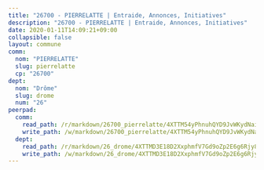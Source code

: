 ```yaml
---
title: "26700 - PIERRELATTE | Entraide, Annonces, Initiatives"
description: "26700 - PIERRELATTE | Entraide, Annonces, Initiatives"
date: 2020-01-11T14:09:21+09:00
collapsible: false
layout: commune
comm:
  nom: "PIERRELATTE"
  slug: pierrelatte
  cp: "26700"
dept:
  nom: "Drôme"
  slug: drome
  num: "26"
peerpad:
  comm:
    read_path: /r/markdown/26700_pierrelatte/4XTTM54yPhnuhQYD9JvWKydNai1my3KbZLkn9cuF4EFvqBGK4
    write_path: /w/markdown/26700_pierrelatte/4XTTM54yPhnuhQYD9JvWKydNai1my3KbZLkn9cuF4EFvqBGK4-K3TgUCiyN3vUdzeRYqRDuyN9VVGXvBt2YwViGWiJynEu8d6kJSjMbNtBfUUfJuYZF794BhT67YifxURXZ3ZcAmNcf9kyBGRFoWGfL4VyuhDrYhiqWYSqhH1tJxV2psGqNLaxFzV8
  dept:
    read_path: /r/markdown/26_drome/4XTTMD3E18D2XxphmfV7Gd9oZp2E6g6Rjy8yoyyuT4SyeeDZv
    write_path: /w/markdown/26_drome/4XTTMD3E18D2XxphmfV7Gd9oZp2E6g6Rjy8yoyyuT4SyeeDZv-K3TgUGX4nG6FnUgVjDeodHJBzD4Z7jTqAJwquijk1LCW8AWc9CAemuRZDQCZC8aha3sgQcHNRUHizJ1bQGiTeNjxAKKxoxsNxcJ7pjGzQ4icP1ftCA9sHED31LddZbCgpf6zkM4Q
---
```


